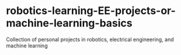 # robotics-learning-EE-projects-or-machine-learning-basics
Collection of personal projects in robotics, electrical engineering, and machine learning
